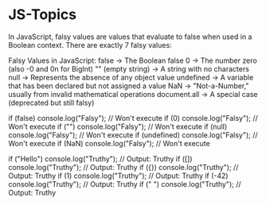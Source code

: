 # JS-Topics

In JavaScript, falsy values are values that evaluate to false when used in a Boolean context. There are exactly 7 falsy values:

Falsy Values in JavaScript:
false → The Boolean false
0 → The number zero (also -0 and 0n for BigInt)
"" (empty string) → A string with no characters
null → Represents the absence of any object value
undefined → A variable that has been declared but not assigned a value
NaN → "Not-a-Number," usually from invalid mathematical operations
document.all → A special case (deprecated but still falsy)

if (false) console.log("Falsy");  // Won't execute
if (0) console.log("Falsy");      // Won't execute
if ("") console.log("Falsy");     // Won't execute
if (null) console.log("Falsy");   // Won't execute
if (undefined) console.log("Falsy");  // Won't execute
if (NaN) console.log("Falsy");    // Won't execute



if ("Hello") console.log("Truthy");  // Output: Truthy
if ([]) console.log("Truthy");       // Output: Truthy
if ({}) console.log("Truthy");       // Output: Truthy
if (1) console.log("Truthy");        // Output: Truthy
if (-42) console.log("Truthy");      // Output: Truthy
if (" ") console.log("Truthy");      // Output: Truthy
